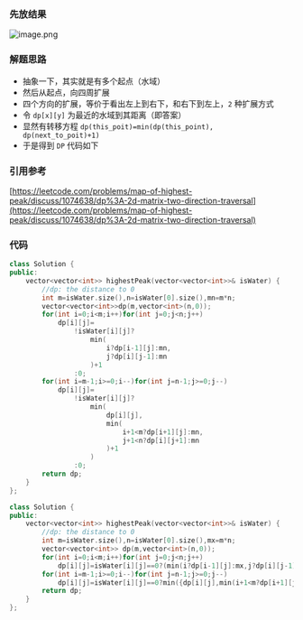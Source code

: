 ### 先放结果
![image.png](https://pic.leetcode-cn.com/1643418459-tEDRcg-image.png)


### 解题思路
- 抽象一下，其实就是有多个起点（水域）
- 然后从起点，向四周扩展
- 四个方向的扩展，等价于看出左上到右下，和右下到左上，`2` 种扩展方式
- 令 `dp[x][y]` 为最近的水域到其距离（即答案）
- 显然有转移方程 `dp(this_poit)=min(dp(this_point), dp(next_to_poit)+1)`
- 于是得到 `DP` 代码如下

### 引用参考
[https://leetcode.com/problems/map-of-highest-peak/discuss/1074638/dp%3A-2d-matrix-two-direction-traversal](https://leetcode.com/problems/map-of-highest-peak/discuss/1074638/dp%3A-2d-matrix-two-direction-traversal)

### 代码


```cpp [1-展开版]
class Solution {
public:
    vector<vector<int>> highestPeak(vector<vector<int>>& isWater) {
        //dp: the distance to 0
        int m=isWater.size(),n=isWater[0].size(),mn=m*n;
        vector<vector<int>>dp(m,vector<int>(n,0));
        for(int i=0;i<m;i++)for(int j=0;j<n;j++)
            dp[i][j]=
                !isWater[i][j]?
                    min(
                        i?dp[i-1][j]:mn,
                        j?dp[i][j-1]:mn
                    )+1
                :0;
        for(int i=m-1;i>=0;i--)for(int j=n-1;j>=0;j--)
            dp[i][j]=
                !isWater[i][j]?
                    min(
                        dp[i][j],
                        min(
                            i+1<m?dp[i+1][j]:mn,
                            j+1<n?dp[i][j+1]:mn
                        )+1
                    )
                :0;
        return dp;
    }
};
```

```cpp [1-精简版]
class Solution {
public:
    vector<vector<int>> highestPeak(vector<vector<int>>& isWater) {
        //dp: the distance to 0
        int m=isWater.size(),n=isWater[0].size(),mx=m*n;
        vector<vector<int>> dp(m,vector<int>(n,0));
        for(int i=0;i<m;i++)for(int j=0;j<n;j++)
            dp[i][j]=isWater[i][j]==0?(min(i?dp[i-1][j]:mx,j?dp[i][j-1]:mx)+1):0;
        for(int i=m-1;i>=0;i--)for(int j=n-1;j>=0;j--)
            dp[i][j]=isWater[i][j]==0?min({dp[i][j],min(i+1<m?dp[i+1][j]:mx,j+1<n?dp[i][j+1]:mx)+1}):0;
        return dp;
    }
};
```

